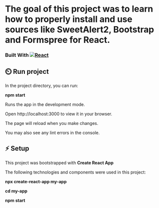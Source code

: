 # The goal of this project was to learn how to properly install and use sources like SweetAlert2, Bootstrap and Formspree for React.


<!-- Built with -->


### Built With  [![React][React.js]][React-url]



<!-- GETTING STARTED -->

## ⏲️ Run project

In the project directory, you can run:

**npm start**

Runs the app in the development mode.

Open http://localhost:3000 to view it in your browser.

The page will reload when you make changes.

You may also see any lint errors in the console.

## ⚡ Setup

This project was bootstrapped with **Create React App**

The following technologies and components were used in this project:


 **npx create-react-app my-app**
 
 **cd my-app**
 
 **npm start**





<!-- MARKDOWN LINKS & IMAGES -->

[React.js]: https://img.shields.io/badge/React-20232A?style=for-the-badge&logo=react&logoColor=61DAFB
[React-url]: https://reactjs.org/
